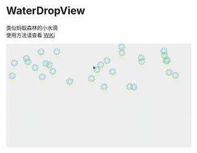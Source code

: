# WaterDropView
类似蚂蚁森林的小水滴<br>
使用方法请查看 [WiKi](https://github.com/Klosw/WaterDropView/wiki/Android--WaterDropView?_blank)

![效果图](https://github.com/Klosw/WaterDropView/blob/master/extras/20180413130443.gif "效果图")


